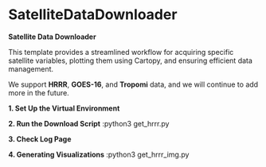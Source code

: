 # SatelliteDataDownloader
**Satellite Data Downloader**

This template provides a streamlined workflow for acquiring specific satellite variables, plotting them using Cartopy, and ensuring efficient data management.

We support **HRRR**, **GOES-16**, and **Tropomi** data, and we will continue to add more in the future.

**1. Set Up the Virtual Environment**


**2. Run the Download Script** 
:python3 get_hrrr.py

**3. Check Log Page**

**4. Generating Visualizations** 
:python3 get_hrrr_img.py
